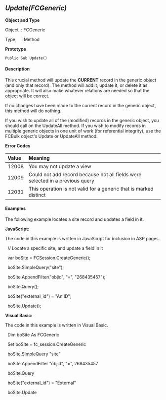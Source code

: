 _Update(FCGeneric)_
----------------

**Object and Type**

Object  : FCGeneric

Type     : Method

**Prototype**

```
Public Sub Update()
```

#### Description

This crucial method will update the **CURRENT** record in the generic object (and only that record). The method will add it, update it, or delete it as appropriate. It will also make whatever relations are needed so that the object will be correct.

If no changes have been made to the current record in the generic object, this method will do nothing.

If you wish to update all of the (modified) records in the generic object, you should call on the UpdateAll method. If you wish to modify records in multiple generic objects in one unit of work (for referential integrity), use the FCBulk object's Update or UpdateAll method.

**Error Codes**

| Value | Meaning |
|:--- |:--- |
| 12008 | You may not update a view |
| 12009 | Could not add record because not all fields were selected in a previous query |
| 12031 | This operation is not valid for a generic that is marked distinct |

#### Examples

The following example locates a site record and updates a field in it.

**JavaScript:**

The code in this example is written in JavaScript for inclusion in ASP pages.

  // Locate a specific site, and update a field in it

  var boSite = FCSession.CreateGeneric();

  boSite.SimpleQuery("site");

  boSite.AppendFilter("objid", "=", "268435457");

  boSite.Query();

  boSite("external_id") = "An ID";

  boSite.Update();

**Visual Basic:**

The code in this example is written in Visual Basic.

  Dim boSite As FCGeneric

  Set boSite = fc_session.CreateGeneric

  boSite.SimpleQuery "site"

  boSite.AppendFilter "objid", "=", 268435457

  boSite.Query

  boSite("external_id") = "External"

  boSite.Update